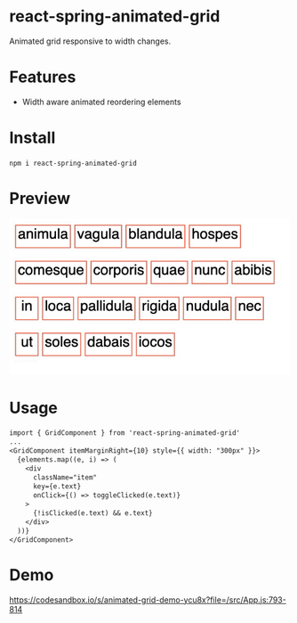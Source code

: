 # react-spring-animated-grid

Animated grid responsive to width changes.

# Features

- Width aware animated reordering elements

# Install

`npm i react-spring-animated-grid`

# Preview
![example](./media/animated-grid-demo.gif)
# Usage

```
import { GridComponent } from 'react-spring-animated-grid'
...
<GridComponent itemMarginRight={10} style={{ width: "300px" }}>
  {elements.map((e, i) => (
    <div
      className="item"
      key={e.text}
      onClick={() => toggleClicked(e.text)}
    >
      {!isClicked(e.text) && e.text}
    </div>
  ))}
</GridComponent>

```
# Demo

https://codesandbox.io/s/animated-grid-demo-ycu8x?file=/src/App.js:793-814
 